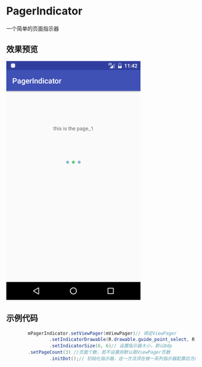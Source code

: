 ﻿# PagerIndicator
一个简单的页面指示器

效果预览
-------  

![image](https://github.com/silladus/PagerIndicator/blob/master/PagerIndicator/img/view.png)

示例代码
-------
```java
        mPagerIndicator.setViewPager(mViewPager)// 绑定ViewPager
                .setIndicatorDrawable(R.drawable.guide_point_select, R.drawable.guide_point_nomal)// 设置指示器样式
                .setIndicatorSize(6, 6)// 设置指示器大小，默认8dp
		.setPageCount(3) //页面个数，若不设置则默认取ViewPager页数
                .initDot();// 初始化指示器，这一方法须在做一系列指示器配置后方能调用
